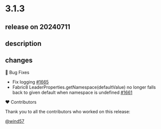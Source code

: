 # 3.1.3

## release on 20240711

## description

## changes

🐞 Bug Fixes

* Fix logging <a href="https://github.com/spring-cloud/spring-cloud-kubernetes/pull/1665" data-hovercard-type="pull_request" data-hovercard-url="/spring-cloud/spring-cloud-kubernetes/pull/1665/hovercard">#1665</a>
* Fabric8 LeaderProperties.getNamespace(defaultValue) no longer falls back to given default when namespace is undefined <a href="https://github.com/spring-cloud/spring-cloud-kubernetes/issues/1661" data-hovercard-type="issue" data-hovercard-url="/spring-cloud/spring-cloud-kubernetes/issues/1661/hovercard">#1661</a>

❤️ Contributors

Thank you to all the contributors who worked on this release:

<a class="user-mention notranslate" data-hovercard-type="user" data-hovercard-url="/users/wind57/hovercard" data-octo-click="hovercard-link-click" data-octo-dimensions="link_type:self" href="https://github.com/wind57">@wind57</a>

